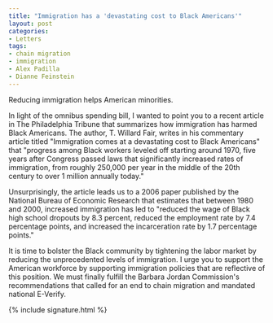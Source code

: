 ```yaml
---
title: "Immigration has a 'devastating cost to Black Americans'"
layout: post
categories:
- Letters
tags:
- chain migration
- immigration
- Alex Padilla
- Dianne Feinstein
---
```


Reducing immigration helps American minorities.

In light of the omnibus spending bill, I wanted to point you to a recent article in The Philadelphia Tribune that summarizes how immigration has harmed Black Americans. The author, T. Willard Fair, writes in his commentary article titled "Immigration comes at a devastating cost to Black Americans" that "progress among Black workers leveled off starting around 1970, five years after Congress passed laws that significantly increased rates of immigration, from roughly 250,000 per year in the middle of the 20th century to over 1 million annually today."

Unsurprisingly, the article leads us to a 2006 paper published by the National Bureau of Economic Research that estimates that between 1980 and 2000, increased immigration has led to "reduced the wage of Black high school dropouts by 8.3 percent, reduced the employment rate by 7.4 percentage points, and increased the incarceration rate by 1.7 percentage points."

It is time to bolster the Black community by tightening the labor market by reducing the unprecedented levels of immigration. I urge you to support the American workforce by supporting immigration policies that are reflective of this position. We must finally fulfill the Barbara Jordan Commission's recommendations that called for an end to chain migration and mandated national E-Verify.

{% include signature.html %}

